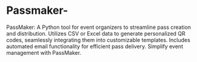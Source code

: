 # Passmaker-
PassMaker: A Python tool for event organizers to streamline pass creation and distribution. Utilizes CSV or Excel data to generate personalized QR codes, seamlessly integrating them into customizable templates. Includes automated email functionality for efficient pass delivery. Simplify event management with PassMaker.
